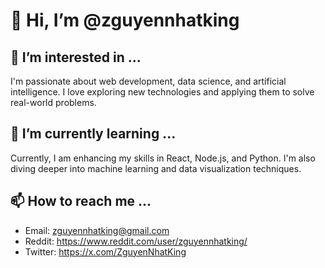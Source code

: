 # 👋 Hi, I’m @zguyennhatking

## 👀 I’m interested in ...
I'm passionate about web development, data science, and artificial intelligence. I love exploring new technologies and applying them to solve real-world problems.

## 🌱 I’m currently learning ...
Currently, I am enhancing my skills in React, Node.js, and Python. I'm also diving deeper into machine learning and data visualization techniques.

## 📫 How to reach me ...
- Email: zguyennhatking@gmail.com
- Reddit: https://www.reddit.com/user/zguyennhatking/
- Twitter: https://x.com/ZguyenNhatKing
